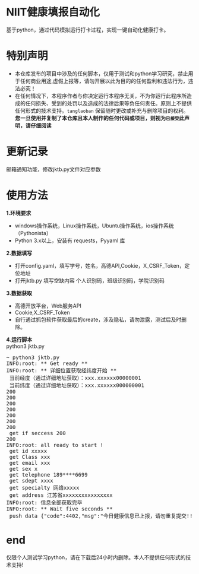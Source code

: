 # **NIIT健康填报自动化**  
基于python，通过代码模拟运行打卡过程，实现一键自动化健康打卡。

# **特别声明**  
- 本仓库发布的项目中涉及的任何脚本，仅用于测试和python学习研究，禁止用于任何商业用途,虚假上报等，请勿开展以此为目的的任何盈利和违法行为，违法必究！  
- 在任何情况下，本程序作者与你决定运行本程序无关，不为你运行此程序所造成的任何损失、受到的处罚以及造成的法律后果等负任何责任。原则上不提供任何形式的技术支持。<code>tanglaoban</code> 保留随时更改或补充与删除项目的权利。  
**您一旦使用并复制了本仓库且本人制作的任何代码或项目，则视为<code>已接受</code>此声明，请仔细阅读**  

# **更新记录**  
邮箱通知功能，修改jktb.py文件对应参数  
# **使用方法**  
**1.环境要求**  
- windows操作系统，Linux操作系统，Ubuntu操作系统，ios操作系统（Pythonista）
- Python 3.x以上，安装有 requests，Pyyaml 库  
 
**2.数据填写**  
- 打开config.yaml，填写学号，姓名，高德API,Cookie，X_CSRF_Token，定位地址  
- 打开jktb.py 填写空缺内容   个人识别码，班级识别码，学院识别码 

**3.数据获取**  
- 高德开放平台，Web服务API  
- Cookie,X_CSRF_Token
- 自行通过抓包软件获取最后的create，涉及隐私，请勿泄露，测试后及时删除。  

**4.运行脚本**  
python3 jktb.py  
<pre><span class="pl-k">~</span> python3 jktb.py
INFO:root: <span class="pl-k">**</span> Get ready <span class="pl-k">**</span>
INFO:root: <span class="pl-k">**</span> 详细位置获取经纬度开始 <span class="pl-k">**</span>
 当前经度（通过详细地址获取）：xxx.xxxxxx00000001
 当前纬度（通过详细地址获取）：xxx.xxxxxx000000001
200
200
200
200
200
200
200
 get <span class="pl-k">if</span> seccess 200
200
INFO:root: all ready to start <span class="pl-k">!</span>
 get id xxxxx
 get Class xxx
 get email xxx
 get sex x
 get telephone 189<span class="pl-k">****</span>6699
 get sdept xxxx
 get specialty 网络xxxxx
 get address 江苏省xxxxxxxxxxxxxxxx
INFO:root: 信息全部获取完毕
INFO:root: <span class="pl-k">**</span> Wait five seconds <span class="pl-k">**</span>
 push data {<span class="pl-s"><span class="pl-pds">"</span>code<span class="pl-pds">"</span></span>:4402,<span class="pl-s"><span class="pl-pds">"</span>msg<span class="pl-pds">"</span></span>:<span class="pl-s"><span class="pl-pds">"</span>今日健康信息已上报，请勿重复提交!!<span class="pl-pds">"</span></span>,<span class="pl-s"><span class="pl-pds">"</span>meta<span class="pl-pds">"</span></span>:{<span class="pl-s"><span class="pl-pds">"</span>repeatFields<span class="pl-pds">"</span></span>}}</pre>

# **end**  
仅限个人测试学习python，请在下载后24小时内删除。本人不提供任何形式的技术支持!

